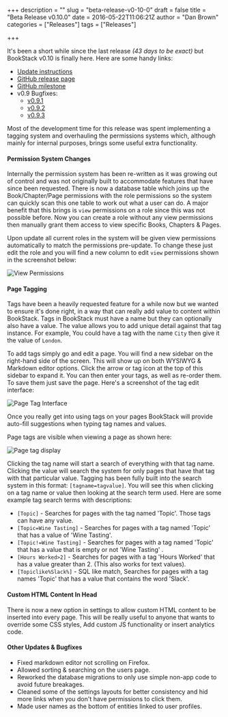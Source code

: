 +++
description = ""
slug = "beta-release-v0-10-0"
draft = false
title = "Beta Release v0.10.0"
date = 2016-05-22T11:06:21Z
author = "Dan Brown"
categories = ["Releases"]
tags = ["Releases"]

+++

It's been a short while since the last release *(43 days to be exact)* but BookStack v0.10 is finally here. Here are some handy links:

* [Update instructions](https://www.bookstackapp.com/docs/admin/updates)
* [GitHub release page](https://github.com/ssddanbrown/BookStack/releases/tag/v0.10.0)
* [GitHub milestone](https://github.com/ssddanbrown/BookStack/issues?utf8=%E2%9C%93&q=milestone%3A%22BookStack+Beta+v0.10.0%22+)
* v0.9 Bugfixes:
    - [v0.9.1](https://github.com/ssddanbrown/BookStack/releases/tag/v0.9.1)
    - [v0.9.2](https://github.com/ssddanbrown/BookStack/releases/tag/v0.9.2)
    - [v0.9.3](https://github.com/ssddanbrown/BookStack/releases/tag/v0.9.3)

Most of the development time for this release was spent implementing a tagging system and overhauling the permissions systems which, although mainly for internal purposes, brings some useful extra functionality.

#### Permission System Changes

Internally the permission system has been re-written as it was growing out of control and was not originally built to accommodate features that have since been requested. There is now a database table which joins up the Book/Chapter/Page permissions with the role permissions so the system can quickly scan this one table to work out what a user can do.
A major benefit that this brings is `view` permissions on a role since this was not possible before. Now you can create a role without any view permissions then manually grant them access to view specific Books, Chapters & Pages. 

Upon update all current roles in the system will be given view permissions automatically to match the permissions pre-update. To change these just edit the role and you will find a new column to edit `view` permissions shown in the screenshot below:


![View Permissions](/blog/images/2016/05/view-permissions.png)

#### Page Tagging

Tags have been a heavily requested feature for a while now but we wanted to ensure it's done right, in a way that can really add value to content within BookStack. Tags in BookStack must have a name but they can optionally also have a value. The value allows you to add unique detail against that tag instance. For example, You could have a tag with the name `City` then give it the value of `London`.

To add tags simply go and edit a page. You will find a new sidebar on the right-hand side of the screen. This will show up on both WYSIWYG & Markdown editor options. Click the arrow or tag icon at the top of this sidebar to expand it. You can then enter your tags, as well as re-order them. To save them just save the page. Here's a screenshot of the tag edit interface:

![Page Tag Interface](/blog/images/2016/05/page-tags-interface.png)

Once you really get into using tags on your pages BookStack will provide auto-fill suggestions when typing tag names and values.

Page tags are visible when viewing a page as shown here:

![Page tag display](/blog/images/2016/05/page-tag-display.png)

Clicking the tag name will start a search of everything with that tag name. Clicking the value will search the system for only pages that have that tag with that particular value. Tagging has been fully built into the search system in this format: `[tagname=tagvalue]`. You will see this when clicking on a tag name or value then looking at the search term used. Here are some example tag search terms with descriptions:

* `[Topic]` - Searches for pages with the tag named 'Topic'. Those tags can have any value.
* `[Topic=Wine Tasting]` - Searches for pages with a tag named 'Topic' that has a value of 'Wine Tasting'.
* `[Topic!=Wine Tasting]` - Searches for pages with a tag named 'Topic' that has a value that is empty or not 'Wine Tasting' .
* `[Hours Worked>2]` - Searches for pages with a tag 'Hours Worked' that has a value greater than 2. (This also works for text values).
* `[Topiclike%Slack%]` - SQL like match, Searches for pages with a tag names 'Topic' that has a value that contains the word 'Slack'.

#### Custom HTML Content In Head

There is now a new option in settings to allow custom HTML content to be inserted into every page. This will be really useful to anyone that wants to override some CSS styles, Add custom JS functionality or insert analytics code.

#### Other Updates & Bugfixes

* Fixed markdown editor not scrolling on Firefox.
* Allowed sorting & searching on the users page.
* Reworked the database migrations to only use simple non-app code to avoid future breakages.
* Cleaned some of the settings layouts for better consistency and hid more links when you don't have permissions to click them.
* Made user names as the bottom of entities linked to user profiles. 